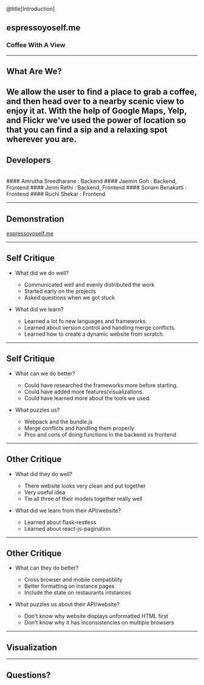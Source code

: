 @title[Introduction]
## espressoyoself.me

### Coffee With A View

---
## What Are We?

We allow the user to find a place to grab a coffee, and then head over to a nearby scenic view to enjoy it at. With the help of Google Maps, Yelp, and Flickr we've used the power of location so that you can find a sip and a relaxing spot wherever you are. 
---

## Developers
<br>
#### Amrutha Sreedharane : Backend 
#### Jaemin Goh : Backend, Frontend
#### Jenni Rethi : Backend, Frontend
#### Sonam Benakatti : Frontend
#### Ruchi Shekar : Frontend

---
## Demonstration

[espressoyoself.me](http://espressoyoself.me)

---

## Self Critique

- What did we do well?
  - Communicated well and evenly distributed the work
  - Started early on the projects
  - Asked questions when we got stuck

- What did we learn?
  - Learned a lot fo new languages and frameworks.
  - Learned about version control and handling merge conflicts.
  - Learned how to create a dynamic website from scratch.

---

## Self Critique

- What can we do better?
  - Could have researched the frameworks more before starting.
  - Could have added more features/visualizations.
  - Could have learned more about the tools we used.

- What puzzles us?
  - Webpack and the bundle.js
  - Merge conflicts and handling them properly
  - Pros and cons of doing functions in the backend vs frontend

---

## Other Critique

- What did they do well?
  - There website looks very clean and put together
  - Very useful idea
  - Tie all three of their models together really well

- What did we learn from their API/website?
  - Learned about flask-restless
  - Learned about react-js-pagination

---

## Other Critique

- What can they do better?
  - Cross browser and mobile compatiblity
  - Better formatting on instance pages
  - Include the state on restaurants intstances

- What puzzles us about their API/website?
  - Don't know why website displays unformatted HTML first
  - Don't know why it has inconsistencies on multiple browsers

---
## Visualization

---
## Questions?
